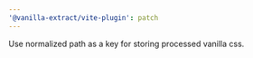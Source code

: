 ```yaml
---
'@vanilla-extract/vite-plugin': patch
---
```


Use normalized path as a key for storing processed vanilla css.
